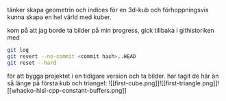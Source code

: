 tänker skapa geometrin och indices för en 3d-kub och förhoppningsvis kunna skapa en hel värld med kuber.

kom på att jag borde ta bilder på min progress, gick tillbaka i githistoriken med 
```bash
git log
git revert --no-commit <commit hash>..HEAD
git reset --hard
```
för att bygga projektet i en tidigare version och ta bilder. har tagit de här än så länge på första kub och triangel:
![[first-cube.png]]![[first-triangle.png]]![[whacko-hlsl-cpp-constant-buffers.png]]